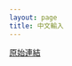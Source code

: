 ```yaml
---
layout: page
title: 中文輸入
---
```


[原始連結](http://www.ubuntu-tw.org/modules/newbb/viewtopic.php?post_id=333556#forumpost333556)
